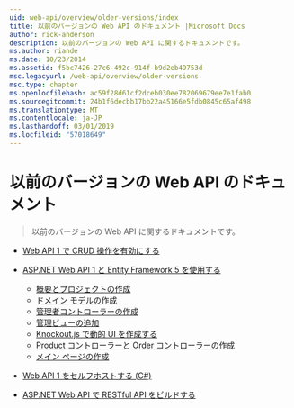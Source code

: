 ```yaml
---
uid: web-api/overview/older-versions/index
title: 以前のバージョンの Web API のドキュメント |Microsoft Docs
author: rick-anderson
description: 以前のバージョンの Web API に関するドキュメントです。
ms.author: riande
ms.date: 10/23/2014
ms.assetid: f5bc7426-27c6-492c-914f-b9d2eb49753d
msc.legacyurl: /web-api/overview/older-versions
msc.type: chapter
ms.openlocfilehash: ac59f28d61cf2dceb030ee782069679ee7e1fab0
ms.sourcegitcommit: 24b1f6decbb17bb22a45166e5fdb0845c65af498
ms.translationtype: MT
ms.contentlocale: ja-JP
ms.lasthandoff: 03/01/2019
ms.locfileid: "57018649"
---
```

<a name="documentation-on-older-versions-of-web-api"></a>以前のバージョンの Web API のドキュメント
====================
> 以前のバージョンの Web API に関するドキュメントです。


- [Web API 1 で CRUD 操作を有効にする](creating-a-web-api-that-supports-crud-operations.md)
- [ASP.NET Web API 1 と Entity Framework 5 を使用する](using-web-api-1-with-entity-framework-5/index.md)

    - [概要とプロジェクトの作成](using-web-api-1-with-entity-framework-5/using-web-api-with-entity-framework-part-1.md)
    - [ドメイン モデルの作成](using-web-api-1-with-entity-framework-5/using-web-api-with-entity-framework-part-2.md)
    - [管理者コントローラーの作成](using-web-api-1-with-entity-framework-5/using-web-api-with-entity-framework-part-3.md)
    - [管理ビューの追加](using-web-api-1-with-entity-framework-5/using-web-api-with-entity-framework-part-4.md)
    - [Knockout.js で動的 UI を作成する](using-web-api-1-with-entity-framework-5/using-web-api-with-entity-framework-part-5.md)
    - [Product コントローラーと Order コントローラーの作成](using-web-api-1-with-entity-framework-5/using-web-api-with-entity-framework-part-6.md)
    - [メイン ページの作成](using-web-api-1-with-entity-framework-5/using-web-api-with-entity-framework-part-7.md)
- [Web API 1 をセルフホストする (C#)](self-host-a-web-api.md)
- [ASP.NET Web API で RESTful API をビルドする ](build-restful-apis-with-aspnet-web-api.md)
